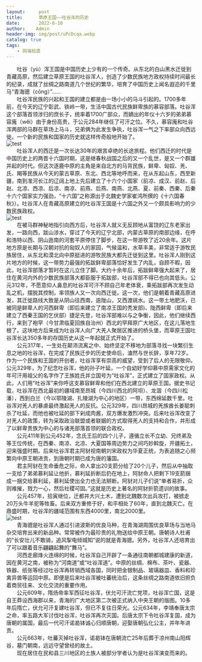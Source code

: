 ```yaml
---
layout:     post
title:      草原王国——吐谷浑的历史
date:       2022-6-10
author:    Admin
header-img: img/post/uPcDcqa.webp
catalog: true
tags:
    - 网海拾遗
---
```

&emsp;&emsp;吐谷（yù）浑王国是中国历史上少有的一个传奇。从东北的白山黑水迁徙到青藏高原，然后建立草原王国的吐谷浑人，创造了少数民族地方政权持续时间最长的纪录，成就了丝绸之路南道几个世纪的繁华，培育了中国历史上闻名遐迩的千里马“青海骢（cōng）”……
<br>
&emsp;&emsp;吐谷浑民族的兴起和王国的建立都是由一场小小的马斗引起的。1700多年前，在今天的辽宁彰武、铁岭一带，生活中国古代民族鲜卑族的慕容部落。吐谷浑这个部落首领涉归的庶长子，统率着1700广部众，而嫡出的年仪十六岁的弟弟慕容廆（wěi）由于身份高贵，于公元284年继任了可汗之位。不久，慕容廆和吐谷浑两部的马群在草场上马斗，兄弟俩为此发生争执，吐谷浑一气之下率部众向西远徙。一个新的民族和国家的历史就这样传奇般地开始了。
<br>
![test](https://img.locyoo.com/22222-1024x451.jpg)
<br>
&emsp;&emsp;吐谷浑人的西迁是一次长达30年的艰苦卓绝的长途旅程。他们西迁的时代是中国历史上的两晋十六国时期，这是继春秋战国之后的又一个乱世，是又一个群雄并起的时代。但这次逐鹿中原的主角是来自北方的马背民族，鲜卑、匈奴、羌、氏、羯等民族从今天的蒙古草原、东北、西北等地呼而来，在从东起山东，西至新疆，南到准河长江的辽阔上地上先后建立了十六个小国家（前凉、成汉、前赵、后赵、北凉、西凉、后凉、南凉、前燕、后燕、南燕、北燕、夏、前秦、西秦、后秦十六个国家实力强劲，“十六国”之称源出于北魏史学家崔鸿所撰的《十六国春秋》）。吐谷浑人在青藏高原建立的吐谷浑王国是十六国之外又一个颇具影响力的少数民族政权。
<br>
![test](https://img.locyoo.com/09fa513d269759ee.png)
<br>
&emsp;&emsp;在被马群神秘地指引向西方后，吐谷浑人就义无反顾地从富饶的辽东老家出发，一路向西，跋山涉水，穿过了今天的辽宁北部，内蒙古草原的南部边缘，在呼和浩特以西、阴山迤南的河套平原停住了脚步，在这一带游牧了近20余年。这片地方原是长期与汉朝对抗的匈奴人的家园，气候温和，水草丰美，非常适于游牧民族居住，从东北和漠北向中原挺进的游牧民族大都先迁徙到这里。吐谷浑人刚到这片地方的时候，这一带势力最强的拓跋鲜卑部落恰好发生了内乱，自顾不暇，因此，吐谷浑部落才暂时在这儿立住了脚。大约十余年后，拓跋鲜卑强大起来了，居住在黄河内外的少数民族部落大都臣服于拓跋部，吐谷浑部不得已也向其低头。公元312年，不愿意仰人鼻息的吐谷浑可汗不顾自己年老体衰，乘拓跋部再次发生动乱之机，摆脱其控制，率领族人又一次向西迁徙。这一次，他们是朝着青藏高原进发，其迁徙路线大致是从阴山往西南，逾陇山，又西渡祧水。这一带土地肥沃，已被同是鲜卑人的河西鲜卑（即后来建立了南凉王国的秃发部)、陇西鲜卑（即后来建立了西秦王国的乞伏部）捷足先登，吐谷浑部难以与之争衡，因此，他们继续西行，来到了袍罕（今甘肃临夏回族自治州）西北的罕拜原广大地区，在这儿落地生根了。这块地方后来成为吐谷浑人向广大羌人聚居区推进的桥头堡，而草原王国吐谷浑长达350多年的存国历史从这一年起就正式开始了。
<br>
&emsp;&emsp;公元317年，一生处在颠沛流离之中、始终坚定不移地为部落寻找一块繁衍生息之地的吐谷浑，在完成了民族迁步的历史使命后，溘然与世长辞，享年72岁。作为一个民族和王国的开创者，吐谷浑享有崇高的威望，受到了后人的无限敬仰。公元329年，为了纪念吐谷浑，他的孙子叶延，一个自幼好学仰慕中原需家文化的年可汗用祖父的名字作了王族姓氏并立国号为“吐谷浑”，正式建立了国家政权。从此，人们用“吐谷浑”来你呼这支慕容鲜卑和他们在西北建立的草原王国。据史书记载，吐谷浑在西北最初的疆域南至昂城（今四川西北的阿坝）、龙涸（今四川松潘），西到白兰（今以鄂陵湖、扎陵湖为中心的地区）一带，东西绵延数千里。吐谷浑对羌人的暴虐最终激起羌人的反抗。公元329年，四川昂城的羌族酋长姜聪刺杀了吐延，而他也被吐延的部下剁成肉酱，双方爆发激烈冲突。后来吐谷浑改变了对羌人的政策，转为采取政治联盟或者联姻的方式取得羌人的支持和合作，并形成了以鲜卑贵族为中心的与诸羌部落首领的联合政权。
<br>
&emsp;&emsp;公元411年到公元452年，念氏王后的四个儿子，遵循立长不立幼、兄终弟及等王位传统，在西秦、南凉、北凉、大夏国等周边势力之间巧妙斡旋，开疆拓土，迎来强盛时期。后来吐谷浑君主阿豺视南朝刘宋政权为华夏正统，为表追随之心频繁向中原王朝进贡，到唐朝时期已成为唐的藩国。
<br>
&emsp;&emsp;君主阿豺在生命垂危之际，命人拿出20支箭分给了20个儿子，然后从中抽取一支给了弟弟慕利延让他折，慕利延折断后扔在地上，阿豺命人把剩下19支箭捆成一捆交给慕利延，慕利延使出全力也无法掰断。阿豺对儿子们说“单者易折，众则难摧，戮力一心，然后社稷可固。”这就是历史上著名的阿豺折箭遗训的故事。
<br>
&emsp;&emsp;公元457年，拾寅继位，迁都并大兴土木，遭到北魏数次出兵攻打，被掳走20万头牛羊驼等牲畜。后来双方重修于好，和平相处了60年，直到北魏灭亡。在鼎盛时期，吐谷浑的疆域范围有东西4000里，南北2000里。
<br>
![test](https://img.locyoo.com/1111111-1024x562.jpg)
<br>
&emsp;&emsp;青海骢是吐谷浑人通过引进波斯的优良马种，在青海湖周围优良草场与当地马杂交培育出来的新品种。常常被作为最珍贵的礼物送给中原王朝。唐朝诗人杜甫的“长安壮儿不敢骑，追风掣电倾城知”说的就是青海骢。另外，吐谷浑人还培育出了可以跟着音乐翩翩起舞的“舞马”。
<br>
&emsp;&emsp;河西走廊烽火连绵的时候，吐谷浑自己开辟了一条通往南朝都城建康的新道，因在黄河之南，被称为“河南道”或“吐谷浑道”。中原的丝绸、棉布、茶叶、瓷器、铁器、纸张等经过吐谷浑再转销西域各国，同时把金银制品、玻璃器皿、香料和珍禽异兽等运回中原。即便是后来吐谷浑被吐蕃统治后，这条丝绸之路南道依旧担负着商贸往来、文化交流的重要作用。
<br>
&emsp;&emsp;公元609年，隋炀帝率军西征吐谷浑，伏允可汗流亡党项，吐谷浑亡国，这是自王莽设西海郡以来，青海的广大地区第二次被正式纳入中央王朝的版图。10多年后隋亡，伏允可汗复建吐谷浑，但已不复往日荣光。公元634年，李靖奉唐太宗之命，率五路大军讨伐吐谷浑，吐谷浑再次灭国。后唐太宗下令吐谷浑复国，成为唐朝的属国，最后一代可汗诺曷钵诚心归顺唐朝，迎娶唐朝弘化公主，并年年进贡。
<br>
&emsp;&emsp;公元663年，吐蕃灭掉吐谷浑，诺曷钵在唐朝流亡25年后葬于凉州南山阳辉谷，墓门朝南，远远守望曾经的故土。
<br>
&emsp;&emsp;现在居住在民和县三川地区的土族人被部分学者认为是吐谷浑演变而来的。